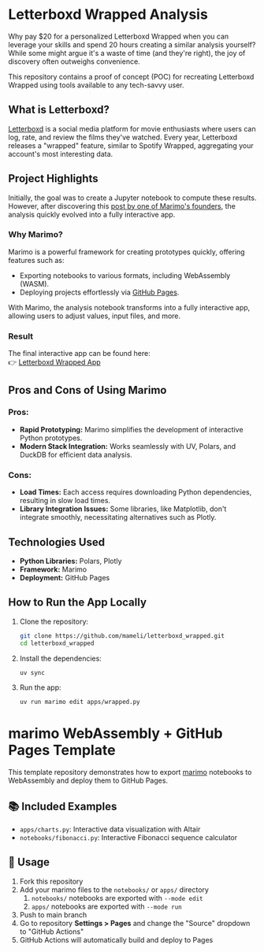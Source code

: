 # Letterboxd Wrapped Analysis

Why pay $20 for a personalized Letterboxd Wrapped when you can leverage your skills and spend 20 hours creating a similar analysis yourself? While some might argue it's a waste of time (and they're right), the joy of discovery often outweighs convenience.

This repository contains a proof of concept (POC) for recreating Letterboxd Wrapped using tools available to any tech-savvy user.

## What is Letterboxd?

[Letterboxd](https://letterboxd.com/) is a social media platform for movie enthusiasts where users can log, rate, and review the films they've watched. Every year, Letterboxd releases a "wrapped" feature, similar to Spotify Wrapped, aggregating your account's most interesting data.

## Project Highlights

Initially, the goal was to create a Jupyter notebook to compute these results. However, after discovering this [post by one of Marimo's founders](https://www.linkedin.com/posts/akshayka_marimo-notebooks-query-polars-dataframes-activity-7279937560934526976-fZqG?utm_source=share&utm_medium=member_desktop), the analysis quickly evolved into a fully interactive app.

### Why Marimo?

Marimo is a powerful framework for creating prototypes quickly, offering features such as:
- Exporting notebooks to various formats, including WebAssembly (WASM).
- Deploying projects effortlessly via [GitHub Pages](https://github.com/marimo-team/marimo-gh-pages-template).

With Marimo, the analysis notebook transforms into a fully interactive app, allowing users to adjust values, input files, and more.

### Result

The final interactive app can be found here:  
👉 [Letterboxd Wrapped App](https://mameli.github.io/letterboxd_wrapped/apps/playground.html)

## Pros and Cons of Using Marimo

### Pros:
- **Rapid Prototyping:** Marimo simplifies the development of interactive Python prototypes.
- **Modern Stack Integration:** Works seamlessly with UV, Polars, and DuckDB for efficient data analysis.

### Cons:
- **Load Times:** Each access requires downloading Python dependencies, resulting in slow load times.
- **Library Integration Issues:** Some libraries, like Matplotlib, don't integrate smoothly, necessitating alternatives such as Plotly.

## Technologies Used

- **Python Libraries:** Polars, Plotly
- **Framework:** Marimo
- **Deployment:** GitHub Pages

## How to Run the App Locally

1. Clone the repository:
   ```bash
   git clone https://github.com/mameli/letterboxd_wrapped.git
   cd letterboxd_wrapped
   ```

2. Install the dependencies:
   ```bash
   uv sync
   ```

3. Run the app:
   ```bash
   uv run marimo edit apps/wrapped.py 
   ```
# marimo WebAssembly + GitHub Pages Template

This template repository demonstrates how to export [marimo](https://marimo.io) notebooks to WebAssembly and deploy them to GitHub Pages.

## 📚 Included Examples

- `apps/charts.py`: Interactive data visualization with Altair
- `notebooks/fibonacci.py`: Interactive Fibonacci sequence calculator

## 🚀 Usage

1. Fork this repository
2. Add your marimo files to the `notebooks/` or `apps/` directory
   1. `notebooks/` notebooks are exported with `--mode edit`
   2. `apps/` notebooks are exported with `--mode run`
3. Push to main branch
4. Go to repository **Settings > Pages** and change the "Source" dropdown to "GitHub Actions"
5. GitHub Actions will automatically build and deploy to Pages
